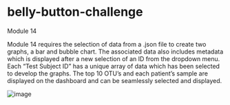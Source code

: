 # belly-button-challenge
Module 14

Module 14 requires the selection of data from a .json file to create two graphs, a bar and bubble chart. The associated data also includes metadata which is displayed after a new selection of an ID from the dropdown menu. 
Each “Test Subject ID” has a unique array of data which has been selected to develop the graphs. The top 10 OTU’s and each patient’s sample are displayed on the dashboard and can be seamlessly selected and displayed.

![image](https://user-images.githubusercontent.com/118644844/227952761-fb86b63c-acad-4468-a36b-9087220ff09c.png)

